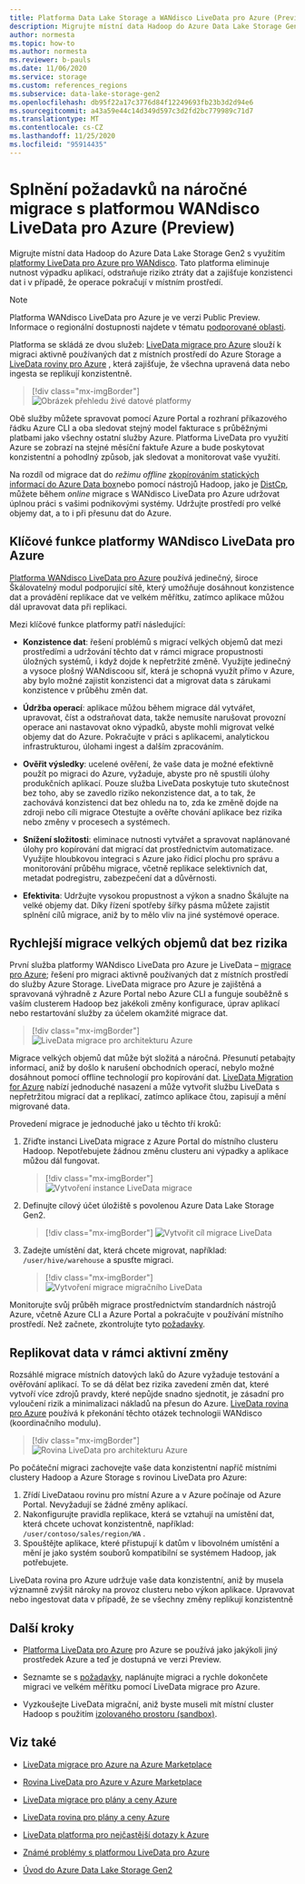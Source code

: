 ```yaml
---
title: Platforma Data Lake Storage a WANdisco LiveData pro Azure (Preview)
description: Migrujte místní data Hadoop do Azure Data Lake Storage Gen2 s využitím platformy LiveData pro Azure pro WANdisco.
author: normesta
ms.topic: how-to
ms.author: normesta
ms.reviewer: b-pauls
ms.date: 11/06/2020
ms.service: storage
ms.custom: references_regions
ms.subservice: data-lake-storage-gen2
ms.openlocfilehash: db95f22a17c3776d84f12249693fb23b3d2d94e6
ms.sourcegitcommit: a43a59e44c14d349d597c3d2fd2bc779989c71d7
ms.translationtype: MT
ms.contentlocale: cs-CZ
ms.lasthandoff: 11/25/2020
ms.locfileid: "95914435"
---
```

# <a name="meet-demanding-migration-requirements-with-wandisco-livedata-platform-for-azure-preview"></a>Splnění požadavků na náročné migrace s platformou WANdisco LiveData pro Azure (Preview)

Migrujte místní data Hadoop do Azure Data Lake Storage Gen2 s využitím [platformy LiveData pro Azure pro WANdisco](https://docs.wandisco.com/live-data-platform/docs/landing/). Tato platforma eliminuje nutnost výpadku aplikací, odstraňuje riziko ztráty dat a zajišťuje konzistenci dat i v případě, že operace pokračují v místním prostředí.  

> [!NOTE]
> Platforma WANdisco LiveData pro Azure je ve verzi Public Preview. Informace o regionální dostupnosti najdete v tématu [podporované oblasti](https://docs.wandisco.com/live-data-platform/docs/prereq#supported-regions).

Platforma se skládá ze dvou služeb: [LiveData migrace pro Azure](https://www.wandisco.com/products/livedata-migrator-for-azure) slouží k migraci aktivně používaných dat z místních prostředí do Azure Storage a [LiveData roviny pro Azure](https://www.wandisco.com/products/livedata-plane-for-azure) , která zajišťuje, že všechna upravená data nebo ingesta se replikují konzistentně. 

> [!div class="mx-imgBorder"]
> ![Obrázek přehledu živé datové platformy](./media/migrate-gen2-wandisco-live-data-platform/live-data-platform-overview.png)

Obě služby můžete spravovat pomocí Azure Portal a rozhraní příkazového řádku Azure CLI a oba sledovat stejný model fakturace s průběžnými platbami jako všechny ostatní služby Azure. Platforma LiveData pro využití Azure se zobrazí na stejné měsíční faktuře Azure a bude poskytovat konzistentní a pohodlný způsob, jak sledovat a monitorovat vaše využití.

Na rozdíl od migrace dat do _režimu offline_ [zkopírováním statických informací do Azure Data box](./data-lake-storage-migrate-on-premises-hdfs-cluster.md)nebo pomocí nástrojů Hadoop, jako je [DistCp](https://hadoop.apache.org/docs/current/hadoop-distcp/DistCp.html), můžete během _online_ migrace s WANdisco LiveData pro Azure udržovat úplnou práci s vašimi podnikovými systémy. Udržujte prostředí pro velké objemy dat, a to i při přesunu dat do Azure.

## <a name="key-features-of-wandisco-livedata-platform-for-azure"></a>Klíčové funkce platformy WANdisco LiveData pro Azure

[Platforma WANdisco LiveData pro Azure](https://docs.wandisco.com/live-data-platform/docs/landing/) používá jedinečný, široce Škálovatelný modul podporující sítě, který umožňuje dosáhnout konzistence dat a provádění replikace dat ve velkém měřítku, zatímco aplikace můžou dál upravovat data při replikaci.  

Mezi klíčové funkce platformy patří následující:

- **Konzistence dat**: řešení problémů s migrací velkých objemů dat mezi prostředími a udržování těchto dat v rámci migrace propustnosti úložných systémů, i když dojde k nepřetržité změně. Využijte jedinečný a vysoce plošný WANdiscoou síť, která je schopná využít přímo v Azure, aby bylo možné zajistit konzistenci dat a migrovat data s zárukami konzistence v průběhu změn dat.

- **Údržba operací**: aplikace můžou během migrace dál vytvářet, upravovat, číst a odstraňovat data, takže nemusíte narušovat provozní operace ani nastavovat okno výpadků, abyste mohli migrovat velké objemy dat do Azure. Pokračujte v práci s aplikacemi, analytickou infrastrukturou, úlohami ingest a dalším zpracováním.

- **Ověřit výsledky**: ucelené ověření, že vaše data je možné efektivně použít po migraci do Azure, vyžaduje, abyste pro ně spustili úlohy produkčních aplikací. Pouze služba LiveData poskytuje tuto skutečnost bez toho, aby se zavedlo riziko nekonzistence dat, a to tak, že zachovává konzistenci dat bez ohledu na to, zda ke změně dojde na zdroji nebo cíli migrace Otestujte a ověřte chování aplikace bez rizika nebo změny v procesech a systémech.

- **Snížení složitosti**: eliminace nutnosti vytvářet a spravovat naplánované úlohy pro kopírování dat migrací dat prostřednictvím automatizace. Využijte hloubkovou integraci s Azure jako řídicí plochu pro správu a monitorování průběhu migrace, včetně replikace selektivních dat, metadat podregistru, zabezpečení dat a důvěrnosti.

- **Efektivita**: Udržujte vysokou propustnost a výkon a snadno Škálujte na velké objemy dat. Díky řízení spotřeby šířky pásma můžete zajistit splnění cílů migrace, aniž by to mělo vliv na jiné systémové operace.

## <a name="migrate-big-data-faster-without-risk"></a>Rychlejší migrace velkých objemů dat bez rizika

První služba platformy WANdisco LiveData pro Azure je LiveData – [migrace pro Azure](https://www.wandisco.com/products/livedata-migrator-for-azure); řešení pro migraci aktivně používaných dat z místních prostředí do služby Azure Storage. LiveData migrace pro Azure je zajištěná a spravovaná výhradně z Azure Portal nebo Azure CLI a funguje souběžně s vaším clusterem Hadoop bez jakékoli změny konfigurace, úprav aplikací nebo restartování služby za účelem okamžité migrace dat.

> [!div class="mx-imgBorder"]
> ![LiveData migrace pro architekturu Azure](./media/migrate-gen2-wandisco-live-data-platform/live-data-migrator-architecture.png)

Migrace velkých objemů dat může být složitá a náročná. Přesunutí petabajty informací, aniž by došlo k narušení obchodních operací, nebylo možné dosáhnout pomocí offline technologií pro kopírování dat. [LiveData Migration for Azure](https://www.wandisco.com/products/livedata-migrator-for-azure) nabízí jednoduché nasazení a může vytvořit službu LiveData s nepřetržitou migrací dat a replikací, zatímco aplikace čtou, zapisují a mění migrované data.

Provedení migrace je jednoduché jako u těchto tří kroků:

1. Zřiďte instanci LiveData migrace z Azure Portal do místního clusteru Hadoop. Nepotřebujete žádnou změnu clusteru ani výpadky a aplikace můžou dál fungovat.

   > [!div class="mx-imgBorder"]
   >![Vytvoření instance LiveData migrace](./media/migrate-gen2-wandisco-live-data-platform/create-live-data-migrator.png)

2. Definujte cílový účet úložiště s povolenou Azure Data Lake Storage Gen2.

   > [!div class="mx-imgBorder"]
   >![Vytvořit cíl migrace LiveData](./media/migrate-gen2-wandisco-live-data-platform/create-target.png)

3. Zadejte umístění dat, která chcete migrovat, například: `/user/hive/warehouse` a spusťte migraci.

   > [!div class="mx-imgBorder"]
   > ![Vytvoření migrace migračního LiveData](./media/migrate-gen2-wandisco-live-data-platform/create-migration.png)

Monitorujte svůj průběh migrace prostřednictvím standardních nástrojů Azure, včetně Azure CLI a Azure Portal a pokračujte v používání místního prostředí. Než začnete, zkontrolujte tyto [požadavky](https://docs.wandisco.com/live-data-platform/docs/prereq/).

## <a name="replicate-data-under-active-change"></a>Replikovat data v rámci aktivní změny

Rozsáhlé migrace místních datových laků do Azure vyžaduje testování a ověřování aplikací. To se dá dělat bez rizika zavedení změn dat, které vytvoří více zdrojů pravdy, které nepůjde snadno sjednotit, je zásadní pro vyloučení rizik a minimalizaci nákladů na přesun do Azure. [LiveData rovina pro Azure](https://www.wandisco.com/products/livedata-plane-for-azure) používá k překonání těchto otázek technologii WANdisco (koordinačního modulu).

> [!div class="mx-imgBorder"]
> ![Rovina LiveData pro architekturu Azure](./media/migrate-gen2-wandisco-live-data-platform/live-data-plane-architecture.png)

Po počáteční migraci zachovejte vaše data konzistentní napříč místními clustery Hadoop a Azure Storage s rovinou LiveData pro Azure:

1. Zřídí LiveDataou rovinu pro místní Azure a v Azure počínaje od Azure Portal. Nevyžadují se žádné změny aplikací.
2. Nakonfigurujte pravidla replikace, která se vztahují na umístění dat, která chcete uchovat konzistentně, například: `/user/contoso/sales/region/WA` .
3. Spouštějte aplikace, které přistupují k datům v libovolném umístění a mění je jako systém souborů kompatibilní se systémem Hadoop, jak potřebujete.

LiveData rovina pro Azure udržuje vaše data konzistentní, aniž by musela významně zvýšit nároky na provoz clusteru nebo výkon aplikace. Upravovat nebo ingestovat data v případě, že se všechny změny replikují konzistentně

## <a name="next-steps"></a>Další kroky

- [Platforma LiveData pro Azure](https://docs.wandisco.com/live-data-platform/docs/landing/) pro Azure se používá jako jakýkoli jiný prostředek Azure a teď je dostupná ve verzi Preview. 

- Seznamte se s [požadavky](https://docs.wandisco.com/live-data-platform/docs/prereq/), naplánujte migraci a rychle dokončete migraci ve velkém měřítku pomocí LiveData migrace pro Azure.

- Vyzkoušejte LiveData migrační, aniž byste museli mít místní cluster Hadoop s použitím [izolovaného prostoru (sandbox)](https://docs.wandisco.com/live-data-platform/docs/create-sandbox-intro/).

## <a name="see-also"></a>Viz také

- [LiveData migrace pro Azure na Azure Marketplace](https://azuremarketplace.microsoft.com/marketplace/apps/wandisco.ldm?tab=Overview)

- [Rovina LiveData pro Azure v Azure Marketplace](https://azuremarketplace.microsoft.com/marketplace/apps/wandisco.ldp?tab=Overview)

- [LiveData migrace pro plány a ceny Azure](https://azuremarketplace.microsoft.com/marketplace/apps/wandisco.ldm?tab=PlansAndPrice)

- [LiveData rovina pro plány a ceny Azure](https://azuremarketplace.microsoft.com/marketplace/apps/wandisco.ldp?tab=PlansAndPrice) 

- [LiveData platforma pro nejčastější dotazy k Azure](https://docs.wandisco.com/live-data-platform/docs/faq/)

- [Známé problémy s platformou LiveData pro Azure](https://docs.wandisco.com/live-data-platform/docs/known-issues/)

- [Úvod do Azure Data Lake Storage Gen2](data-lake-storage-introduction.md)